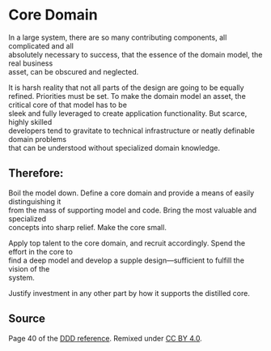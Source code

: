 # Core	Domain

In	 a	 large	 system,	 there	 are	 so	 many	 contributing	 components,	 all	 complicated	 and	 all	
absolutely	 necessary	 to	 success,	 that	 the	 essence	 of	 the	 domain	 model,	 the	 real	 business	
asset,	can	be	obscured	and	neglected.

It	 is	 harsh	 reality	 that	 not	 all	 parts	 of	 the	 design	 are	 going	 to	 be	equally	 refined.	 Priorities	
must	be	set.	To	make	 the	domain	model	an	asset,	 the	critical	core	of	 that	model	has	 to	be	
sleek	 and	 fully	 leveraged	 to	 create	 application	 functionality.	 But	 scarce,	 highly	 skilled	
developers	tend	to	gravitate	to	technical	infrastructure	or	neatly	definable	domain	problems	
that	can	be	understood	without	specialized	domain	knowledge.

## Therefore:

Boil	the	model	down.	Define	a	core	domain	and	provide	a	means	of	easily	distinguishing	it	
from	 the	 mass	 of	 supporting	 model	 and	 code.	 Bring	 the	 most	 valuable	 and	 specialized	
concepts	into	sharp	relief.	Make	the	core	small.

Apply	top	talent	to	the	core	domain,	and	recruit	accordingly.	Spend	the	effort	in	the	core	to	
find	 a	 deep	 model	 and	 develop	 a	 supple	 design—sufficient	 to	 fulfill	 the	 vision	 of	 the	
system.	

Justify	investment	in	any	other	part	by	how	it	supports	the	distilled	core.	

## Source

Page 40 of the [DDD reference](http://domainlanguage.com/wp-content/uploads/2016/05/DDD_Reference_2015-03.pdf). Remixed under [CC BY 4.0](https://creativecommons.org/licenses/by/4.0/legalcode).
